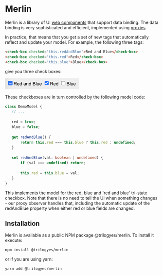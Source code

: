# Merlin

Merlin is a library of UI [web components](https://developer.mozilla.org/en-US/docs/Web/API/Web_components) that support data binding. The data binding is very sophisticated and efficient, implemented using [proxies](https://developer.mozilla.org/en-US/docs/Web/JavaScript/Reference/Global_Objects/Proxy).

In practice, that means that you get a set of new tags that  automatically reflect and update your model. For example, the following three tags:

```html
<check-box checked="this.redAndBlue">Red and Blue</check-box>
<check-box checked="this.red">Red</check-box>
<check-box checked="this.blue">Blue</check-box>
```

give you three check boxes:

 ![Checkboxes](/docs/checkboxes.png)

 These checkboxes are in turn controlled by the following model code:

 ```typescript
 class DemoModel {
    // ...

    red = true;
    blue = false;

    get redAndBlue() {
        return this.red === this.blue ? this.red : undefined;
    }

    set redAndBlue(val: boolean | undefined) {
        if (val === undefined) return;

        this.red = this.blue = val;
    }
 }
```

This implements the model for the red, blue and 'red and blue' tri-state checkbox. Note that there is no need to tell the UI when something changes - our proxy observer handles that, including the automatic update of the redAndBlue property when either red or blue fields are changed.

## Installation

Merlin is available as a public NPM package @trilogyes/merlin. To install it execute:

```bash
npm install @trilogyes/merlin
```

or if you are using yarn:

```bash
yarn add @trilogyes/merlin
```